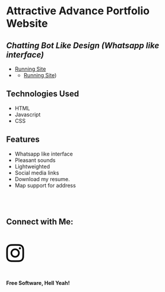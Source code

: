 # Attractive Advance Portfolio Website
## _Chatting Bot Like Design (Whatsapp like interface)_


- [Running Site](https://khushichoudhary1020.github.io/Khushi-Portfolio-Chat/)
- - [Running Site]([https://khushi-portfolio-chat.vercel.app/))



## Technologies Used

- HTML
- Javascript
- CSS

## Features

- Whatsapp like interface
- Pleasant sounds
- Lightweighted
- Social media links
- Download my resume.
- Map support for address


<br><br>

## Connect with Me: 

<br>


[![N|Solid](images/instagram.svg)](https://instagram.com/kushimanent)


<br>

**Free Software, Hell Yeah!**
